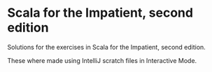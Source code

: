 # Scala for the Impatient, second edition
Solutions for the exercises in Scala for the Impatient, second edition.

These where made using IntelliJ scratch files in Interactive Mode.
